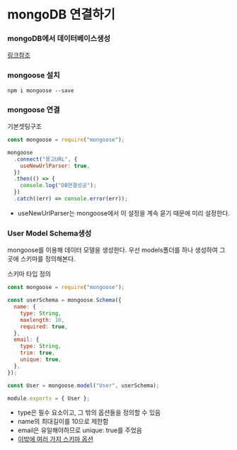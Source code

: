 # mongoDB 연결하기

### mongoDB에서 데이터베이스생성

[링크참조](https://eunjitech.notion.site/Database-7b71750772b14dfa9ec8c0b35a0bcf89)

### mongoose 설치

`npm i mongoose --save`

### mongoose 연결

기본셋팅구조

```javascript
const mongoose = require("mongoose");

mongoose
  .connect("몽고URL", {
    useNewUrlParser: true,
  })
  .then(() => {
    console.log("DB연결성공");
  })
  .catch((err) => console.error(err));
```

- useNewUrlParser는 mongoose에서 이 설정을 계속 묻기 때문에 미리 설정한다.

### User Model Schema생성

mongoose를 이용해 데이터 모델을 생성한다. 우선 models폴더를 하나 생성하여 그 곳에 스키마를 정의해본다.

스키마 타입 정의

```javascript
const mongoose = require("mongoose");

const userSchema = mongoose.Schema({
  name: {
    type: String,
    maxlength: 10,
    required: true,
  },
  email: {
    type: String,
    trim: true,
    unique: true,
  },
});

const User = mongoose.model("User", userSchema);

module.exports = { User };
```

- type은 필수 요소이고, 그 밖의 옵션들을 정의할 수 있음
- name의 최대길이를 10으로 제한함
- email은 유일해야하므로 unique: true를 주었음
- [이밖에 여러 가지 스키마 옵션](https://mongoosejs.com/docs/schematypes.html)
